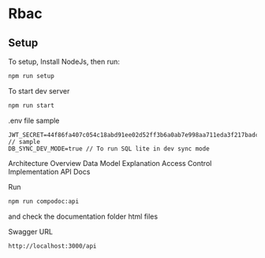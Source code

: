 # Rbac




## Setup

To setup, 
Install NodeJs, then run:

```sh
npm run setup
```

To start dev server

```sh
npm run start
```

.env file sample
```
JWT_SECRET=44f86fa407c054c18abd91ee02d52ff3b6a0ab7e998aa711eda3f217badc2cfd // sample
DB_SYNC_DEV_MODE=true // To run SQL lite in dev sync mode
```

Architecture Overview
Data Model Explanation
Access Control Implementation
API Docs

Run 
```sh
npm run compodoc:api
```

and check the documentation folder html files

Swagger URL
```
http://localhost:3000/api
```